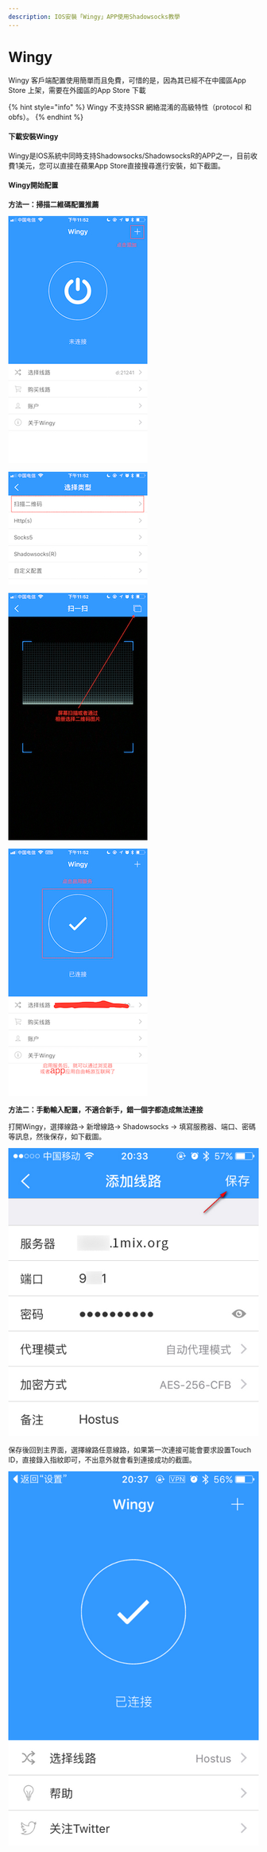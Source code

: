 ```yaml
---
description: IOS安裝「Wingy」APP使用Shadowsocks教學
---
```


# Wingy

Wingy 客戶端配置使用簡單而且免費，可惜的是，因為其已經不在中國區App Store 上架，需要在外國區的App Store 下載

{% hint style="info" %}
Wingy 不支持SSR 網絡混淆的高級特性（protocol 和obfs）。
{% endhint %}

#### 下載安裝Wingy

Wingy是IOS系統中同時支持Shadowsocks/ShadowsocksR的APP之一，目前收費1美元，您可以直接在蘋果App Store直接搜尋進行安裝，如下截圖。



#### Wingy開始配置

**方法一：掃描二維碼配置推薦**

![](../../.gitbook/assets/6022bcb3gy1fsqprd2vikj207s0dujrh-1.jpg)

![&#x9EDE;&#x6383;&#x63CF;&#x4E8C;&#x7DAD;&#x78BC;](../../.gitbook/assets/6022bcb3gy1fsqprlpavxj207s06b0t1-1.jpg)

![&#x6383;&#x7DB2;&#x7AD9;QR&#x78BC;&#x6216;&#x901A;&#x904E;&#x76F8;&#x7C3F;&#x9078;&#x64C7;&#x4E8C;&#x7DAD;&#x78BC;&#x5716;&#x7247;](../../.gitbook/assets/6022bcb3gy1fsqpsfk3jnj207s0du75c-1.jpg)

![&#x555F;&#x7528;&#x5373;&#x53EF;&#x4F7F;&#x7528;](../../.gitbook/assets/6022bcb3gy1fsqpsfjtcaj207s0duglr-1.jpg)

**方法二：手動輸入配置，不適合新手，錯一個字都造成無法連接**

打開Wingy，選擇線路-&gt; 新增線路-&gt; Shadowsocks -&gt; 填寫服務器、端口、密碼等訊息，然後保存，如下截圖。

![](../../.gitbook/assets/6022bcb3gy1fsqq0z6ucaj20go0j6jt2-1.jpg)

保存後回到主界面，選擇線路任意線路，如果第一次連接可能會要求設置Touch ID，直接錄入指紋即可，不出意外就會看到連接成功的截圖。

![](../../.gitbook/assets/6022bcb3gy1fsqq0z5tw0j20go0oxq4a-1.jpg)

